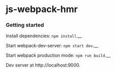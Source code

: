 # js-webpack-hmr

### Getting started

Install dependencies: `npm install`.__

Start webpack-dev-server: `npm start dev`.__

Start webpack production mode: `npm run build`.__


Dev server at http://localhost:9000.
